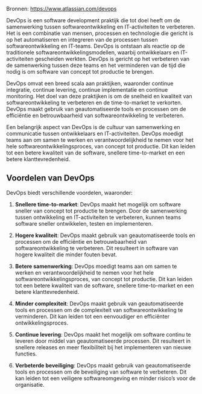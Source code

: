 Bronnen:
https://www.atlassian.com/devops


DevOps is een software development praktijk die tot doel heeft om de samenwerking tussen softwareontwikkeling en IT-activiteiten te verbeteren. Het is een combinatie van mensen, processen en technologie die gericht is op het automatiseren en integreren van de processen tussen softwareontwikkeling en IT-teams. DevOps is ontstaan als reactie op de traditionele softwareontwikkelingsmodellen, waarbij ontwikkelaars en IT-activiteiten gescheiden werkten. DevOps is gericht op het verbeteren van de samenwerking tussen deze teams en het verminderen van de tijd die nodig is om software van concept tot productie te brengen.

DevOps omvat een breed scala aan praktijken, waaronder continue integratie, continue levering, continue implementatie en continue monitoring. Het doel van deze praktijken is om de snelheid en kwaliteit van softwareontwikkeling te verbeteren en de time-to-market te verkorten. DevOps maakt gebruik van geautomatiseerde tools en processen om de efficiëntie en betrouwbaarheid van softwareontwikkeling te verbeteren.

Een belangrijk aspect van DevOps is de cultuur van samenwerking en communicatie tussen ontwikkelaars en IT-activiteiten. DevOps moedigt teams aan om samen te werken en verantwoordelijkheid te nemen voor het hele softwareontwikkelingsproces, van concept tot productie. Dit kan leiden tot een betere kwaliteit van de software, snellere time-to-market en een betere klanttevredenheid.

## Voordelen van DevOps
DevOps biedt verschillende voordelen, waaronder:

1. **Snellere time-to-market**: DevOps maakt het mogelijk om software sneller van concept tot productie te brengen. Door de samenwerking tussen ontwikkeling en IT-activiteiten te verbeteren, kunnen teams software sneller ontwikkelen, testen en implementeren.
    
2. **Hogere kwaliteit**: DevOps maakt gebruik van geautomatiseerde tools en processen om de efficiëntie en betrouwbaarheid van softwareontwikkeling te verbeteren. Dit resulteert in software van hogere kwaliteit die minder fouten bevat.
    
3. **Betere samenwerking**: DevOps moedigt teams aan om samen te werken en verantwoordelijkheid te nemen voor het hele softwareontwikkelingsproces, van concept tot productie. Dit kan leiden tot een betere kwaliteit van de software, snellere time-to-market en een betere klanttevredenheid.
    
4. **Minder complexiteit**: DevOps maakt gebruik van geautomatiseerde tools en processen om de complexiteit van softwareontwikkeling te verminderen. Dit kan leiden tot een eenvoudiger en efficiënter ontwikkelingsproces.
    
5. **Continue levering**: DevOps maakt het mogelijk om software continu te leveren door middel van geautomatiseerde processen. Dit resulteert in snellere releases en meer flexibiliteit bij het implementeren van nieuwe functies.
    
6. **Verbeterde beveiliging**: DevOps maakt gebruik van geautomatiseerde tools en processen om de beveiliging van software te verbeteren. Dit kan leiden tot een veiligere softwareomgeving en minder risico’s voor de organisatie.
